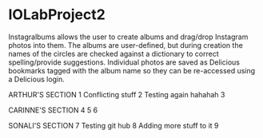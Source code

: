 IOLabProject2
=============

Instagralbums allows the user to create albums and drag/drop Instagram photos into them. The albums are user-defined, but during creation the names of the circles are checked against a dictionary to correct spelling/provide suggestions. Individual photos are saved as Delicious bookmarks tagged with the album name so they can be re-accessed using a Delicious login.


ARTHUR'S SECTION
1 Conflicting stuff
2 Testing again hahahah
3


CARINNE'S SECTION
4
5
6


SONALI'S SECTION
7 Testing git hub
8 Adding more stuff to it
9
